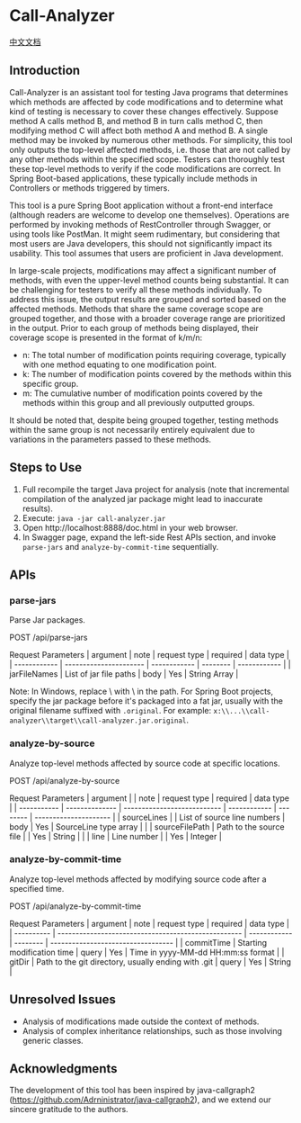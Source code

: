# Call-Analyzer

[中文文档](README_CN.md)

## Introduction

Call-Analyzer is an assistant tool for testing Java programs that determines which methods are affected by code modifications and to determine what kind of testing is necessary to cover these changes effectively. Suppose method A calls method B, and method B in turn calls method C, then modifying method C will affect both method A and method B. A single method may be invoked by numerous other methods. For simplicity, this tool only outputs the top-level affected methods, i.e. those that are not called by any other methods within the specified scope. Testers can thoroughly test these top-level methods to verify if the code modifications are correct. In Spring Boot-based applications, these typically include methods in Controllers or methods triggered by timers.

This tool is a pure Spring Boot application without a front-end interface (although readers are welcome to develop one themselves). Operations are performed by invoking methods of RestController through Swagger, or using tools like PostMan. It might seem rudimentary, but considering that most users are Java developers, this should not significantly impact its usability. This tool assumes that users are proficient in Java development.

In large-scale projects, modifications may affect a significant number of methods, with even the upper-level method counts being substantial. It can be challenging for testers to verify all these methods individually. To address this issue, the output results are grouped and sorted based on the affected methods. Methods that share the same coverage scope are grouped together, and those with a broader coverage range are prioritized in the output. Prior to each group of methods being displayed, their coverage scope is presented in the format of k/m/n:

- n: The total number of modification points requiring coverage, typically with one method equating to one modification point.
- k: The number of modification points covered by the methods within this specific group.
- m: The cumulative number of modification points covered by the methods within this group and all previously outputted groups.

It should be noted that, despite being grouped together, testing methods within the same group is not necessarily entirely equivalent due to variations in the parameters passed to these methods.

## Steps to Use

1. Full recompile the target Java project for analysis (note that incremental compilation of the analyzed jar package might lead to inaccurate results).
2. Execute: `java -jar call-analyzer.jar`
3. Open http://localhost:8888/doc.html in your web browser.
4. In Swagger page, expand the left-side Rest APIs section, and invoke `parse-jars` and `analyze-by-commit-time` sequentially.

## APIs

### parse-jars

Parse Jar packages.

POST /api/parse-jars

Request Parameters
| argument     | note                   | request type | required | data type    |
| ------------ | ---------------------- | ------------ | -------- | ------------ |
| jarFileNames | List of jar file paths | body         | Yes      | String Array |

Note:
In Windows, replace \ with \\ in the path.
For Spring Boot projects, specify the jar package before it's packaged into a fat jar, usually with the original filename suffixed with `.original`. For example: `x:\\...\\call-analyzer\\target\\call-analyzer.jar.original`.

### analyze-by-source

Analyze top-level methods affected by source code at specific locations.

POST /api/analyze-by-source

Request Parameters
| argument    |                | note                        | request type | required | data type             |
| ----------- | -------------- | --------------------------- | ------------ | -------- | --------------------- |
| sourceLines |                | List of source line numbers | body         | Yes      | SourceLine type array |
|             | sourceFilePath | Path to the source file     |              | Yes      | String                |
|             | line           | Line number                 |              | Yes      | Integer               |

### analyze-by-commit-time

Analyze top-level methods affected by modifying source code after a specified time.

POST /api/analyze-by-commit-time

Request Parameters
| argument   | note                                                | request type | required | data type                          |
| ---------- | --------------------------------------------------- | ------------ | -------- | ---------------------------------- |
| commitTime | Starting modification time                          | query        | Yes      | Time in yyyy-MM-dd HH:mm:ss format |
| gitDir     | Path to the git directory, usually ending with .git | query        | Yes      | String                             |

## Unresolved Issues

- Analysis of modifications made outside the context of methods.
- Analysis of complex inheritance relationships, such as those involving generic classes.

## Acknowledgments

The development of this tool has been inspired by java-callgraph2 (https://github.com/Adrninistrator/java-callgraph2), and we extend our sincere gratitude to the authors.